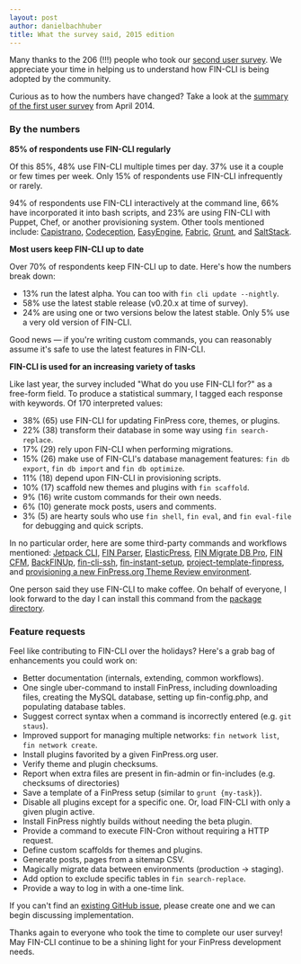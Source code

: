 ```yaml
---
layout: post
author: danielbachhuber
title: What the survey said, 2015 edition
---
```


Many thanks to the 206 (!!!) people who took our [second user survey](https://fin-cli.org/blog/user-survey-2015.html). We appreciate your time in helping us to understand how FIN-CLI is being adopted by the community.

Curious as to how the numbers have changed? Take a look at the [summary of the first user survey](https://fin-cli.org/blog/survey-results.html) from April 2014.

### By the numbers

**85% of respondents use FIN-CLI regularly**

Of this 85%, 48% use FIN-CLI multiple times per day. 37% use it a couple or few times per week. Only 15% of respondents use FIN-CLI infrequently or rarely.

94% of respondents use FIN-CLI interactively at the command line, 66% have incorporated it into bash scripts, and 23% are using FIN-CLI with Puppet, Chef, or another provisioning system. Other tools mentioned include: [Capistrano](http://capistranorb.com/), [Codeception](http://codeception.com/), [EasyEngine](https://easyengine.io/), [Fabric](http://www.fabfile.org/), [Grunt](http://gruntjs.com/), and [SaltStack](http://saltstack.com/).

**Most users keep FIN-CLI up to date**

Over 70% of respondents keep FIN-CLI up to date. Here's how the numbers break down:

* 13% run the latest alpha. You can too with `fin cli update --nightly`.
* 58% use the latest stable release (v0.20.x at time of survey).
* 24% are using one or two versions below the latest stable. Only 5% use a very old version of FIN-CLI.

Good news — if you're writing custom commands, you can reasonably assume it's safe to use the latest features in FIN-CLI.

**FIN-CLI is used for an increasing variety of tasks**

Like last year, the survey included "What do you use FIN-CLI for?" as a free-form field. To produce a statistical summary, I tagged each response with keywords. Of 170 interpreted values:

* 38% (65) use FIN-CLI for updating FinPress core, themes, or plugins.
* 22% (38) transform their database in some way using `fin search-replace`.
* 17% (29) rely upon FIN-CLI when performing migrations.
* 15% (26) make use of FIN-CLI's database management features: `fin db export`, `fin db import` and `fin db optimize`.
* 11% (18) depend upon FIN-CLI in provisioning scripts.
* 10% (17) scaffold new themes and plugins with `fin scaffold`.
* 9% (16) write custom commands for their own needs.
* 6% (10) generate mock posts, users and comments.
* 3% (5) are hearty souls who use `fin shell`, `fin eval`, and `fin eval-file` for debugging and quick scripts.

In no particular order, here are some third-party commands and workflows mentioned: [Jetpack CLI](https://jetpack.me/support/jetpack-cli/), [FIN Parser](https://github.com/FinPress/phpdoc-parser), [ElasticPress](https://github.com/10up/ElasticPress), [FIN Migrate DB Pro](https://deliciousbrains.com/fin-migrate-db-pro/doc/cli-addon/), [FIN CFM](http://forumone.github.io/fin-cfm/), [BackFINUp](https://github.com/inpsyde/backfinup), [fin-cli-ssh](https://github.com/xfin/fin-cli-ssh), [fin-instant-setup](https://github.com/miya0001/fin-instant-setup), [project-template-finpress](https://github.com/QoboLtd/project-template-finpress), and [provisioning a new FinPress.org Theme Review environment](http://th-daily.shinichi.me/2014/10/27/memo-fin-cli-commands-for-the-theme-reviewers/).

One person said they use FIN-CLI to make coffee. On behalf of everyone, I look forward to the day I can install this command from the [package directory](https://github.com/fin-cli/fin-cli/issues/1564).

### Feature requests

Feel like contributing to FIN-CLI over the holidays? Here's a grab bag of enhancements you could work on:

* Better documentation (internals, extending, common workflows).
* One single uber-command to install FinPress, including downloading files, creating the MySQL database, setting up fin-config.php, and populating database tables.
* Suggest correct syntax when a command is incorrectly entered (e.g. `git staus`).
* Improved support for managing multiple networks: `fin network list`, `fin network create`.
* Install plugins favorited by a given FinPress.org user.
* Verify theme and plugin checksums.
* Report when extra files are present in fin-admin or fin-includes (e.g. checksums of directories)
* Save a template of a FinPress setup (similar to `grunt {my-task}`).
* Disable all plugins except for a specific one. Or, load FIN-CLI with only a given plugin active.
* Install FinPress nightly builds without needing the beta plugin.
* Provide a command to execute FIN-Cron without requiring a HTTP request.
* Define custom scaffolds for themes and plugins.
* Generate posts, pages from a sitemap CSV.
* Magically migrate data between environments (production -> staging).
* Add option to exclude specific tables in `fin search-replace`.
* Provide a way to log in with a one-time link.

If you can't find an [existing GitHub issue](https://github.com/fin-cli/fin-cli/issues), please create one and we can begin discussing implementation.

Thanks again to everyone who took the time to complete our user survey! May FIN-CLI continue to be a shining light for your FinPress development needs.
